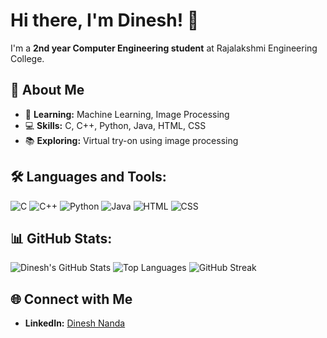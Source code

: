 # Hi there, I'm Dinesh! 👋

I'm a **2nd year Computer Engineering student** at Rajalakshmi Engineering College. 

## 🚀 About Me
- 🌱 **Learning:** Machine Learning, Image Processing
- 💻 **Skills:** C, C++, Python, Java, HTML, CSS
- 📚 **Exploring:** Virtual try-on using image processing

## 🛠️ Languages and Tools:
![C](https://img.shields.io/badge/C-A8B9CC?style=for-the-badge&logo=c&logoColor=white)
![C++](https://img.shields.io/badge/C++-00599C?style=for-the-badge&logo=cplusplus&logoColor=white)
![Python](https://img.shields.io/badge/Python-3776AB?style=for-the-badge&logo=python&logoColor=white)
![Java](https://img.shields.io/badge/Java-007396?style=for-the-badge&logo=java&logoColor=white)
![HTML](https://img.shields.io/badge/HTML5-E34F26?style=for-the-badge&logo=html5&logoColor=white)
![CSS](https://img.shields.io/badge/CSS3-1572B6?style=for-the-badge&logo=css3&logoColor=white)

## 📊 GitHub Stats:
![Dinesh's GitHub Stats](https://github-readme-stats.vercel.app/api?username=dineshnanda16&show_icons=true&theme=radical)
![Top Languages](https://github-readme-stats.vercel.app/api/top-langs/?username=dineshnanda16&layout=compact&theme=radical)
![GitHub Streak](http://github-readme-streak-stats.herokuapp.com?user=dineshnanda16&theme=radical)

## 🌐 Connect with Me
- **LinkedIn:** [Dinesh Nanda](https://www.linkedin.com/in/dinesh-nanda-/)
